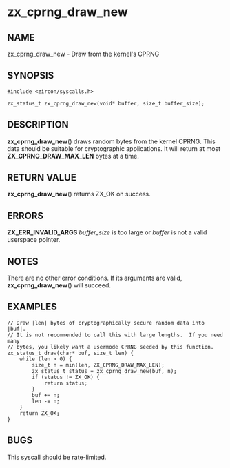 # zx_cprng_draw_new

## NAME

zx_cprng_draw_new - Draw from the kernel's CPRNG

## SYNOPSIS

```
#include <zircon/syscalls.h>

zx_status_t zx_cprng_draw_new(void* buffer, size_t buffer_size);
```

## DESCRIPTION

**zx_cprng_draw_new**() draws random bytes from the kernel CPRNG.  This data should be
suitable for cryptographic applications.  It will return at most
**ZX_CPRNG_DRAW_MAX_LEN** bytes at a time.

## RETURN VALUE

**zx_cprng_draw_new**() returns ZX_OK on success.

## ERRORS

**ZX_ERR_INVALID_ARGS** *buffer_size* is too large or *buffer* is not a valid
userspace pointer.

## NOTES

There are no other error conditions.  If its arguments are valid,
**zx_cprng_draw_new**() will succeed.

## EXAMPLES

```
// Draw |len| bytes of cryptographically secure random data into |buf|.
// It is not recommended to call this with large lengths.  If you need many
// bytes, you likely want a usermode CPRNG seeded by this function.
zx_status_t draw(char* buf, size_t len) {
    while (len > 0) {
        size_t n = min(len, ZX_CPRNG_DRAW_MAX_LEN);
        zx_status_t status = zx_cprng_draw_new(buf, n);
        if (status != ZX_OK) {
            return status;
        }
        buf += n;
        len -= n;
    }
    return ZX_OK;
}
```

## BUGS

This syscall should be rate-limited.
